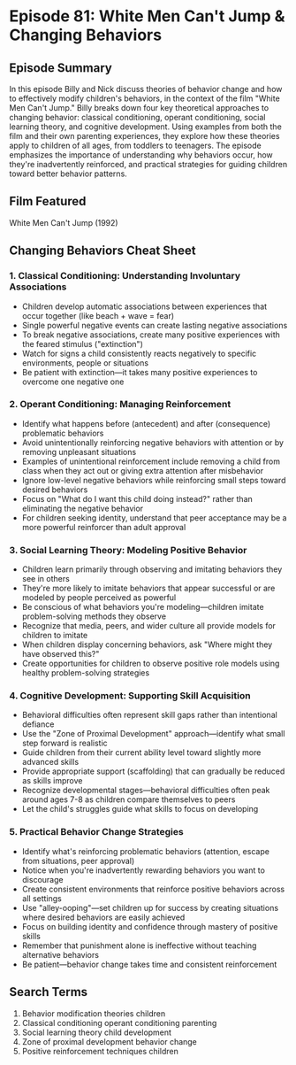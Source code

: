 # Episode 81: White Men Can't Jump & Changing Behaviors

## Episode Summary
In this episode Billy and Nick discuss theories of behavior change and how to effectively modify children's behaviors, in the context of the film "White Men Can't Jump." Billy breaks down four key theoretical approaches to changing behavior: classical conditioning, operant conditioning, social learning theory, and cognitive development. Using examples from both the film and their own parenting experiences, they explore how these theories apply to children of all ages, from toddlers to teenagers. The episode emphasizes the importance of understanding why behaviors occur, how they're inadvertently reinforced, and practical strategies for guiding children toward better behavior patterns.

## Film Featured
White Men Can't Jump (1992)

## Changing Behaviors Cheat Sheet

### 1. Classical Conditioning: Understanding Involuntary Associations
- Children develop automatic associations between experiences that occur together (like beach + wave = fear)
- Single powerful negative events can create lasting negative associations
- To break negative associations, create many positive experiences with the feared stimulus ("extinction")
- Watch for signs a child consistently reacts negatively to specific environments, people or situations
- Be patient with extinction—it takes many positive experiences to overcome one negative one

### 2. Operant Conditioning: Managing Reinforcement
- Identify what happens before (antecedent) and after (consequence) problematic behaviors
- Avoid unintentionally reinforcing negative behaviors with attention or by removing unpleasant situations
- Examples of unintentional reinforcement include removing a child from class when they act out or giving extra attention after misbehavior
- Ignore low-level negative behaviors while reinforcing small steps toward desired behaviors
- Focus on "What do I want this child doing instead?" rather than eliminating the negative behavior
- For children seeking identity, understand that peer acceptance may be a more powerful reinforcer than adult approval

### 3. Social Learning Theory: Modeling Positive Behavior
- Children learn primarily through observing and imitating behaviors they see in others
- They're more likely to imitate behaviors that appear successful or are modeled by people perceived as powerful
- Be conscious of what behaviors you're modeling—children imitate problem-solving methods they observe
- Recognize that media, peers, and wider culture all provide models for children to imitate
- When children display concerning behaviors, ask "Where might they have observed this?"
- Create opportunities for children to observe positive role models using healthy problem-solving strategies

### 4. Cognitive Development: Supporting Skill Acquisition
- Behavioral difficulties often represent skill gaps rather than intentional defiance
- Use the "Zone of Proximal Development" approach—identify what small step forward is realistic
- Guide children from their current ability level toward slightly more advanced skills
- Provide appropriate support (scaffolding) that can gradually be reduced as skills improve
- Recognize developmental stages—behavioral difficulties often peak around ages 7-8 as children compare themselves to peers
- Let the child's struggles guide what skills to focus on developing

### 5. Practical Behavior Change Strategies
- Identify what's reinforcing problematic behaviors (attention, escape from situations, peer approval)
- Notice when you're inadvertently rewarding behaviors you want to discourage
- Create consistent environments that reinforce positive behaviors across all settings
- Use "alley-ooping"—set children up for success by creating situations where desired behaviors are easily achieved
- Focus on building identity and confidence through mastery of positive skills
- Remember that punishment alone is ineffective without teaching alternative behaviors
- Be patient—behavior change takes time and consistent reinforcement

## Search Terms
1. Behavior modification theories children
2. Classical conditioning operant conditioning parenting
3. Social learning theory child development
4. Zone of proximal development behavior change
5. Positive reinforcement techniques children